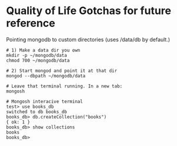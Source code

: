 # Quality of Life Gotchas for future reference

Pointing mongodb to custom directories (uses /data/db by default.)
```
# 1) Make a data dir you own
mkdir -p ~/mongodb/data
chmod 700 ~/mongodb/data

# 2) Start mongod and point it at that dir
mongod --dbpath ~/mongodb/data

# Leave that terminal running. In a new tab:
mongosh

# Mongosh interacive terminal
test> use books_db
switched to db books_db
books_db> db.createCollection("books")
{ ok: 1 }
books_db> show collections
books
books_db>
```